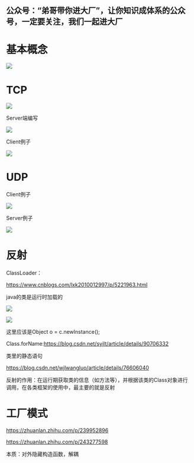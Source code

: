 ## 公众号：“弟哥带你进大厂”，让你知识成体系的公众号，一定要关注，我们一起进大厂

# 基本概念
![](https://p3-juejin.byteimg.com/tos-cn-i-k3u1fbpfcp/84868a92217840f7bf696f6f4e2b68f2~tplv-k3u1fbpfcp-zoom-1.image)

# TCP

![](https://p3-juejin.byteimg.com/tos-cn-i-k3u1fbpfcp/4f26350bfcb94b21925daf496b88a8cc~tplv-k3u1fbpfcp-zoom-1.image)

Server端编写

![](https://p3-juejin.byteimg.com/tos-cn-i-k3u1fbpfcp/d843b3df88f3487cb42520b84d587667~tplv-k3u1fbpfcp-zoom-1.image)



Client例子

![](https://p3-juejin.byteimg.com/tos-cn-i-k3u1fbpfcp/731895275cd6460db20f5f5166696ebc~tplv-k3u1fbpfcp-zoom-1.image)

# UDP

Client例子

![](https://p3-juejin.byteimg.com/tos-cn-i-k3u1fbpfcp/8cf0515f20e0451690f7d8f105c7fbc5~tplv-k3u1fbpfcp-zoom-1.image)

Server例子

![](https://p3-juejin.byteimg.com/tos-cn-i-k3u1fbpfcp/afb90ccab98c4d6397fa9646105fee84~tplv-k3u1fbpfcp-zoom-1.image)

# 反射

ClassLoader：

<https://www.cnblogs.com/lxk2010012997/p/5221963.html>

java的类是运行时加载的

![](https://p3-juejin.byteimg.com/tos-cn-i-k3u1fbpfcp/f317187a9f2f4c3ca61b4fe33a40cae4~tplv-k3u1fbpfcp-zoom-1.image)

![](https://p3-juejin.byteimg.com/tos-cn-i-k3u1fbpfcp/acb51cb8635d410ab0f13714c482d883~tplv-k3u1fbpfcp-zoom-1.image)

这里应该是Object o = c.newInstance();




Class.forName:<https://blog.csdn.net/syilt/article/details/90706332>

类里的静态语句

<https://blog.csdn.net/wjlwangluo/article/details/76606040>

反射的作用：在运行期获取类的信息（如方法等），并根据该类的Class对象进行调用，在各类框架的使用中，最主要的就是反射

# 工厂模式

<https://zhuanlan.zhihu.com/p/239952896>

<https://zhuanlan.zhihu.com/p/243277598>

本质：对外隐藏构造函数，解耦

